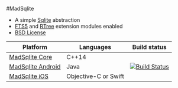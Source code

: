 
#MadSqlite 

 * A simple [Sqlite](https://www.sqlite.org/) abstraction
 * [FTS5](https://sqlite.org/fts5.html) and [RTree](https://www.sqlite.org/rtree.html) extension modules enabled
 * [BSD License](LICENSE.md)

| Platform                                      | Languages                                | Build status                                   |
| --------------------------------------------- | ---------------------------------------- | ---------------------------------------------- |
| [MadSqlite Core](madsqlite)                   | C++14                                    |                                                |
| [MadSqlite Android](android)                  | Java                                     |  [![Build Status](https://travis-ci.org/manimaul/madsqlite.svg?branch=master)](https://travis-ci.org/manimaul/madsqlite)|
| [MadSqlite iOS](ios)                          | Objective-C or Swift                     |                                                |

